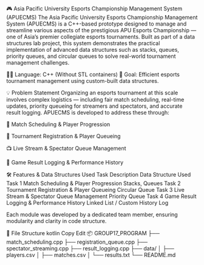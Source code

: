 🎮 Asia Pacific University Esports Championship Management System (APUECMS)
The Asia Pacific University Esports Championship Management System (APUECMS) is a C++-based prototype designed to manage and streamline various aspects of the prestigious APU Esports Championship — one of Asia’s premier collegiate esports tournaments. Built as part of a data structures lab project, this system demonstrates the practical implementation of advanced data structures such as stacks, queues, priority queues, and circular queues to solve real-world tournament management challenges.


🧑‍💻 Language: C++ (Without STL containers)
🎯 Goal: Efficient esports tournament management using custom-built data structures.

💡 Problem Statement
Organizing an esports tournament at this scale involves complex logistics — including fair match scheduling, real-time updates, priority queueing for streamers and spectators, and accurate result logging. APUECMS is developed to address these through:

🧩 Match Scheduling & Player Progression

📝 Tournament Registration & Player Queueing

📺 Live Stream & Spectator Queue Management

🧾 Game Result Logging & Performance History

🛠️ Features & Data Structures Used
Task	Description	Data Structure Used
Task 1	Match Scheduling & Player Progression	Stacks, Queues
Task 2	Tournament Registration & Player Queueing	Circular Queue
Task 3	Live Stream & Spectator Queue Management	Priority Queue
Task 4	Game Result Logging & Performance History	Linked List / Custom History Log

Each module was developed by a dedicated team member, ensuring modularity and clarity in code structure.

📁 File Structure
kotlin
Copy
Edit
📦 GROUP17_PROGRAM
├── match_scheduling.cpp
├── registration_queue.cpp
├── spectator_streaming.cpp
├── result_logging.cpp
├── data/
│   ├── players.csv
│   ├── matches.csv
│   └── results.txt
└── README.md

